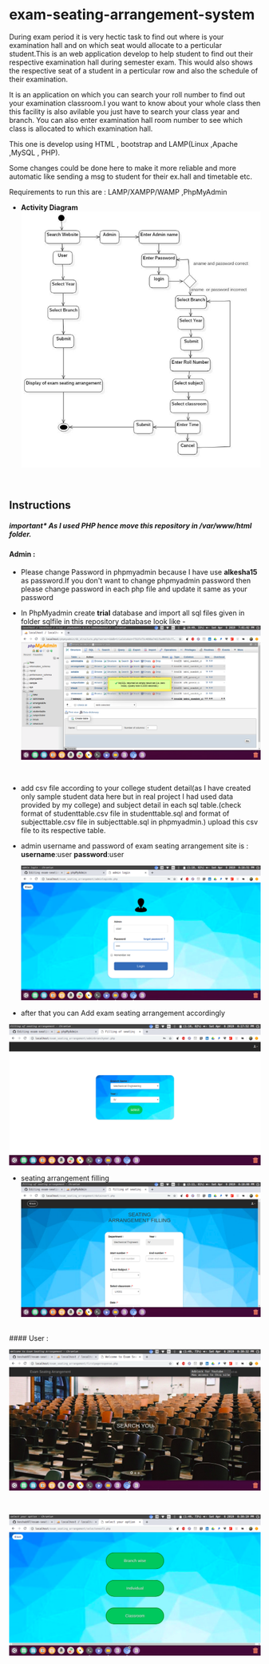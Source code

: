 # exam-seating-arrangement-system

During exam period it is very hectic task to find out where is your examination hall and on which seat would allocate 
to a perticular student.This is an web application develop to help student to find out their respective examination hall during semester exam.
This would also shows the respective seat of a student in a perticular row and also the schedule of their examination.

It is an application on which you can search your roll number to find out your examination classroom.I you want to know about your
whole class then this facility is also avilable you just have to search your class year and branch.
You can also enter examination hall room number to see which class is allocated to which examination hall.

This one is develop using HTML , bootstrap and LAMP(Linux ,Apache ,MySQL , PHP).

Some changes could be done here to make it more reliable and more automatic like sending a msg to student for their ex.hall and timetable etc.

Requirements to run this are : LAMP/XAMPP/WAMP ,PhpMyAdmin

- **Activity Diagram**
![Activity Diagram](exam_seating_images/8.jpg)
<br/>


## Instructions

##### important* As I used PHP hence move this repository in */var/www/html* folder. 
#### Admin :
- Please change Password in phpmyadmin because I have use **alkesha15** as password.If you don't want to change phpmyadmin password then please change password in each php file and update it same as your password

- In PhpMyadmin create **trial** database and import all sql files given in folder sqlfile in this repository
database look like -
![trial database](photos/trial_database.png)
<br/>

- add csv file according to your college student detail(as I have created only sample student data here but in real project I had used data provided by my college) and subject detail in each sql table.(check format of studenttable.csv file in studenttable.sql and format of subjecttable.csv file in subjecttable.sql  in phpmyadmin.)
upload this csv file to its respective table.

- admin username and password of exam seating arrangement site is :
  **username**:user 
  **password**:user
  
  ![adminpage](photos/admin.png)
  <br/>
- after that you can Add exam seating arrangement accordingly

![firstpage](photos/1.png)
<br/>
- seating arrangement filling
![secondpage](photos/3.png)

<br/>
#### User :

![firstpage](photos/se2.png)

<br/>

![search page](photos/se1.png)

<br/>
